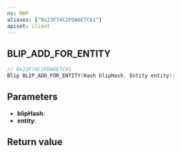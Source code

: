 ```yaml
---
ns: MAP
aliases: ["0x23F74C2FDA6E7C61"]
apiset: client
---
```

## BLIP_ADD_FOR_ENTITY

```c
// 0x23F74C2FDA6E7C61
Blip BLIP_ADD_FOR_ENTITY(Hash blipHash, Entity entity);
```


## Parameters
* **blipHash**:
* **entity**:

## Return value